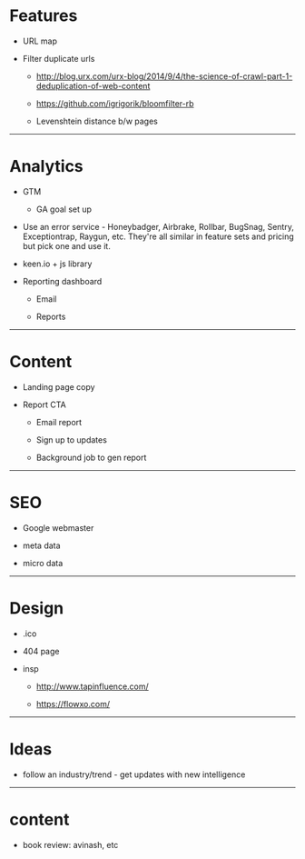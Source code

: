 # Features

* URL map

* Filter duplicate urls

    - http://blog.urx.com/urx-blog/2014/9/4/the-science-of-crawl-part-1-deduplication-of-web-content

    - https://github.com/igrigorik/bloomfilter-rb

    - Levenshtein distance b/w pages

***

# Analytics

* GTM

    - GA goal set up

* Use an error service - Honeybadger, Airbrake, Rollbar, BugSnag, Sentry, Exceptiontrap, Raygun, etc. They're all similar in feature sets and pricing but pick one and use it.

* keen.io + js library

* Reporting dashboard

    - Email

    - Reports

***

# Content

* Landing page copy

* Report CTA

    - Email report

    - Sign up to updates

    - Background job to gen report

***

# SEO

* Google webmaster

* meta data

* micro data

***

# Design

* .ico

* 404 page

* insp

    - http://www.tapinfluence.com/

    - https://flowxo.com/

***

# Ideas

* follow an industry/trend - get updates with new intelligence

***

# content

* book review: avinash, etc